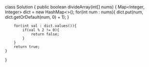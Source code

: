 class Solution {
    public boolean divideArray(int[] nums) {
        Map<Integer, Integer> dict = new HashMap<>();
        for(int num : nums){
            dict.put(num, dict.getOrDefault(num, 0) + 1);
        }

        for(int val : dict.values()){
            if(val % 2 != 0){
                return false;
            }
        }
        return true;
    }
}
